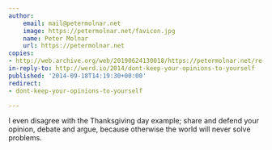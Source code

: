 ```yaml
---
author:
    email: mail@petermolnar.net
    image: https://petermolnar.net/favicon.jpg
    name: Peter Molnar
    url: https://petermolnar.net
copies:
- http://web.archive.org/web/20190624130018/https://petermolnar.net/re-dont-keep-your-opinions-to-yourself/
in-reply-to: http://werd.io/2014/dont-keep-your-opinions-to-yourself
published: '2014-09-18T14:19:30+00:00'
redirect:
- dont-keep-your-opinions-to-yourself

---
```


I even disagree with the Thanksgiving day example; share and defend your
opinion, debate and argue, because otherwise the world will never solve
problems.